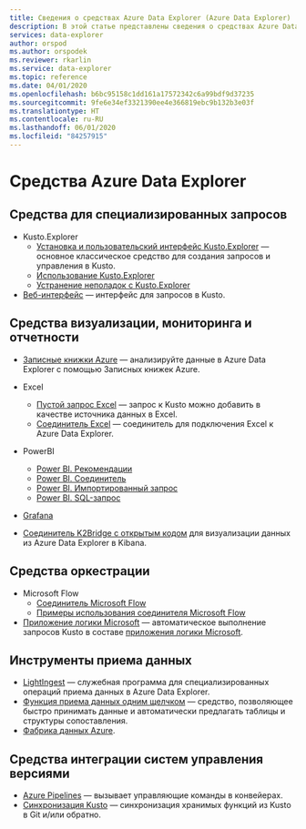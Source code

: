 ```yaml
---
title: Сведения о средствах Azure Data Explorer (Azure Data Explorer) | Документация Майкрософт
description: В этой статье представлены сведения о средствах Azure Data Explorer.
services: data-explorer
author: orspod
ms.author: orspodek
ms.reviewer: rkarlin
ms.service: data-explorer
ms.topic: reference
ms.date: 04/01/2020
ms.openlocfilehash: b6bc95158c1dd161a17572342c6a99bdf9d37235
ms.sourcegitcommit: 9fe6e34ef3321390ee4e366819ebc9b132b3e03f
ms.translationtype: HT
ms.contentlocale: ru-RU
ms.lasthandoff: 06/01/2020
ms.locfileid: "84257915"
---
```

# <a name="azure-data-explorer-tools"></a>Средства Azure Data Explorer

## <a name="ad-hoc-query-tools"></a>Средства для специализированных запросов

* Kusto.Explorer
   * [Установка и пользовательский интерфейс Kusto.Explorer](./kusto-explorer.md) — основное классическое средство для создания запросов и управления в Kusto.
   * [Использование Kusto.Explorer](./kusto-explorer-using.md)
   * [Устранение неполадок с Kusto.Explorer](kusto-explorer-troubleshooting.md)
* [Веб-интерфейс](../../web-query-data.md) — интерфейс для запросов в Kusto.

## <a name="visualizations-dashboards-and-reporting-tools"></a>Средства визуализации, мониторинга и отчетности


* [Записные книжки Azure](../../azure-notebooks.md) — анализируйте данные в Azure Data Explorer с помощью Записных книжек Azure.
* Excel
    * [Пустой запрос Excel](../../excel-blank-query.md) — запрос к Kusto можно добавить в качестве источника данных в Excel.
    * [Соединитель Excel](../../excel-connector.md) — соединитель для подключения Excel к Azure Data Explorer. 

* PowerBI

   * [Power BI. Рекомендации](../../power-bi-best-practices.md)
   * [Power BI. Соединитель](../../power-bi-connector.md)
   * [Power BI. Импортированный запрос](../../power-bi-imported-query.md) 
   * [Power BI. SQL-запрос](../../power-bi-sql-query.md)

* [Grafana](../../grafana.md)
* [Соединитель K2Bridge с открытым кодом](../../k2bridge.md) для визуализации данных из Azure Data Explorer в Kibana.

## <a name="orchestration-tools"></a>Средства оркестрации


* Microsoft Flow
    * [Соединитель Microsoft Flow](../../flow.md)
    * [Примеры использования соединителя Microsoft Flow](../../flow-usage.md)
* [Приложение логики Microsoft](./logicapps.md) — автоматическое выполнение запросов Kusto в составе [приложения логики Microsoft](https://docs.microsoft.com/azure/logic-apps/logic-apps-what-are-logic-apps).



## <a name="data-ingestion-tools"></a>Инструменты приема данных


* [LightIngest](../../lightingest.md) — служебная программа для специализированных операций приема данных в Azure Data Explorer.
* [Функция приема данных одним щелчком](../../ingest-data-one-click.md) — средство, позволяющее быстро принимать данные и автоматически предлагать таблицы и структуры сопоставления.
* [Фабрика данных Azure](azure-data-factory.md).


## <a name="source-control-integration-tools"></a>Средства интеграции систем управления версиями

* [Azure Pipelines](../../devops.md) — вызывает управляющие команды в конвейерах.
* [Синхронизация Kusto](./synckusto.md) — синхронизация хранимых функций из Kusto в Git и/или обратно.
